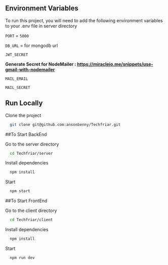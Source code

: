 ## Environment Variables

To run this project, you will need to add the following environment variables to your .env file in server directory

`PORT` = `5000`

`DB_URL` = for mongodb url

`JWT_SECRET`

 <b>Generate Secret for NodeMailer : https://miracleio.me/snippets/use-gmail-with-nodemailer</b>

`MAIL_EMAIL`

`MAIL_SECRET`

## Run Locally

Clone the project

```bash
  git clone git@github.com:ansonbenny/Techfriar.git
```

##To Start BackEnd

Go to the server directory

```bash
  cd Techfriar/server
```

Install dependencies

```bash
  npm install
```

Start

```bash
  npm start
```

##To Start FrontEnd

Go to the client directory

```bash
  cd Techfriar/client
```

Install dependencies

```bash
  npm install
```

Start

```bash
  npm run dev
```

